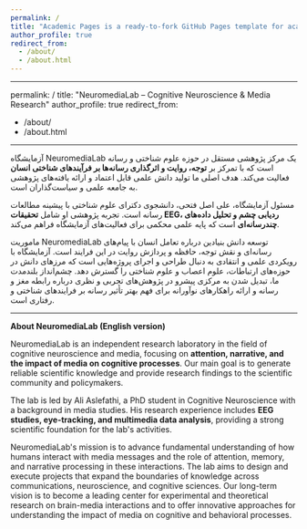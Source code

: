```yaml
---
permalink: /
title: "Academic Pages is a ready-to-fork GitHub Pages template for academic personal websites"
author_profile: true
redirect_from: 
  - /about/
  - /about.html
---
```


---
permalink: /
title: "NeuromediaLab – Cognitive Neuroscience & Media Research"
author_profile: true
redirect_from: 
  - /about/
  - /about.html
---


آزمایشگاه NeuromediaLab یک مرکز پژوهشی مستقل در حوزه علوم شناختی و رسانه است که با تمرکز بر **توجه، روایت و اثرگذاری رسانه‌ها بر فرآیندهای شناختی انسان** فعالیت می‌کند. هدف اصلی ما تولید دانش علمی قابل اعتماد و ارائه یافته‌های پژوهشی به جامعه علمی و سیاست‌گذاران است.  

مسئول آزمایشگاه، علی اصل‌ فتحی، دانشجوی دکترای علوم شناختی با پیشینه مطالعات رسانه است. تجربه پژوهشی او شامل **تحقیقات EEG، ردیابی چشم و تحلیل داده‌های چندرسانه‌ای** است که پایه علمی محکمی برای فعالیت‌های آزمایشگاه فراهم می‌کند.  

ماموریت NeuromediaLab توسعه دانش بنیادین درباره تعامل انسان با پیام‌های رسانه‌ای و نقش توجه، حافظه و پردازش روایت در این فرایند است. آزمایشگاه با رویکردی علمی و انتقادی به دنبال طراحی و اجرای پروژه‌هایی است که مرزهای دانش در حوزه‌های ارتباطات، علوم اعصاب و علوم شناختی را گسترش دهد. چشم‌انداز بلندمدت ما، تبدیل شدن به مرکزی پیشرو در پژوهش‌های تجربی و نظری درباره رابطه مغز و رسانه و ارائه راهکارهای نوآورانه برای فهم بهتر تأثیر رسانه بر فرایندهای شناختی و رفتاری است.

---

**About NeuromediaLab (English version)**

NeuromediaLab is an independent research laboratory in the field of cognitive neuroscience and media, focusing on **attention, narrative, and the impact of media on cognitive processes**. Our main goal is to generate reliable scientific knowledge and provide research findings to the scientific community and policymakers.  

The lab is led by Ali Aslefathi, a PhD student in Cognitive Neuroscience with a background in media studies. His research experience includes **EEG studies, eye-tracking, and multimedia data analysis**, providing a strong scientific foundation for the lab's activities.  

NeuromediaLab's mission is to advance fundamental understanding of how humans interact with media messages and the role of attention, memory, and narrative processing in these interactions. The lab aims to design and execute projects that expand the boundaries of knowledge across communications, neuroscience, and cognitive sciences. Our long-term vision is to become a leading center for experimental and theoretical research on brain-media interactions and to offer innovative approaches for understanding the impact of media on cognitive and behavioral processes.
